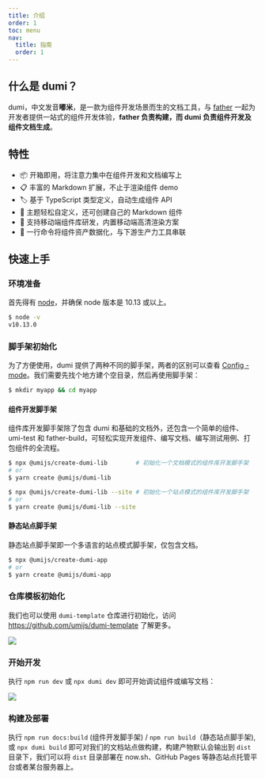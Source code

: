 ```yaml
---
title: 介绍
order: 1
toc: menu
nav:
  title: 指南
  order: 1
---
```


## 什么是 dumi？

dumi，中文发音**嘟米**，是一款为组件开发场景而生的文档工具，与 [father](https://github.com/umijs/father) 一起为开发者提供一站式的组件开发体验，**father 负责构建，而 dumi 负责组件开发及组件文档生成**。

## 特性

- 📦 开箱即用，将注意力集中在组件开发和文档编写上
- 📋 丰富的 Markdown 扩展，不止于渲染组件 demo
- 🏷 基于 TypeScript 类型定义，自动生成组件 API
- 🎨 主题轻松自定义，还可创建自己的 Markdown 组件
- 📱 支持移动端组件库研发，内置移动端高清渲染方案
- 📡 一行命令将组件资产数据化，与下游生产力工具串联

## 快速上手

### 环境准备

首先得有 [node](https://nodejs.org/en/)，并确保 node 版本是 10.13 或以上。

```bash
$ node -v
v10.13.0
```

### 脚手架初始化

为了方便使用，dumi 提供了两种不同的脚手架，两者的区别可以查看 [Config - mode](/zh-CN/config#mode)。我们需要先找个地方建个空目录，然后再使用脚手架：

```bash
$ mkdir myapp && cd myapp
```

#### 组件开发脚手架

组件库开发脚手架除了包含 dumi 和基础的文档外，还包含一个简单的组件、umi-test 和 father-build，可轻松实现开发组件、编写文档、编写测试用例、打包组件的全流程。

```bash
$ npx @umijs/create-dumi-lib        # 初始化一个文档模式的组件库开发脚手架
# or
$ yarn create @umijs/dumi-lib

$ npx @umijs/create-dumi-lib --site # 初始化一个站点模式的组件库开发脚手架
# or
$ yarn create @umijs/dumi-lib --site
```

#### 静态站点脚手架

静态站点脚手架即一个多语言的站点模式脚手架，仅包含文档。

```bash
$ npx @umijs/create-dumi-app
# or
$ yarn create @umijs/dumi-app
```

### 仓库模板初始化

我们也可以使用 `dumi-template` 仓库进行初始化，访问 https://github.com/umijs/dumi-template 了解更多。

![](https://gw.alipayobjects.com/zos/bmw-prod/91791904-cdde-4408-959d-72fd0c9049b1/kj80x6lv_w1918_h352.png)

### 开始开发

执行 `npm run dev` 或 `npx dumi dev` 即可开始调试组件或编写文档：

![](https://gw.alipayobjects.com/zos/bmw-prod/a74b9643-b1db-48b0-83b1-67d15e13b6fc/k7a3sl0s_w1988_h1310.png)

### 构建及部署

执行 `npm run docs:build` (组件开发脚手架) / `npm run build`（静态站点脚手架), 或 `npx dumi build` 即可对我们的文档站点做构建，构建产物默认会输出到 `dist` 目录下，我们可以将 `dist` 目录部署在 now.sh、GitHub Pages 等静态站点托管平台或者某台服务器上。
